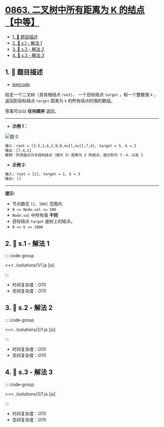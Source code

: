 # [0863. 二叉树中所有距离为 K 的结点【中等】](https://github.com/tnotesjs/TNotes.leetcode/tree/main/notes/0863.%20%E4%BA%8C%E5%8F%89%E6%A0%91%E4%B8%AD%E6%89%80%E6%9C%89%E8%B7%9D%E7%A6%BB%E4%B8%BA%20K%20%E7%9A%84%E7%BB%93%E7%82%B9%E3%80%90%E4%B8%AD%E7%AD%89%E3%80%91)

<!-- region:toc -->

- [1. 📝 题目描述](#1--题目描述)
- [2. 🎯 s.1 - 解法 1](#2--s1---解法-1)
- [3. 🎯 s.2 - 解法 2](#3--s2---解法-2)
- [4. 🎯 s.3 - 解法 3](#4--s3---解法-3)

<!-- endregion:toc -->

## 1. 📝 题目描述

- [leetcode](https://leetcode.cn/problems/all-nodes-distance-k-in-binary-tree/)

给定一个二叉树（具有根结点 `root`）， 一个目标结点 `target` ，和一个整数值 `k` ，返回到目标结点 `target` 距离为 `k` 的所有结点的值的数组。

答案可以以 **任何顺序** 返回。

---

- **示例 1：**

![图 0](https://cdn.jsdelivr.net/gh/tnotesjs/imgs@main/2025-09-16-11-55-15.png)

```txt
输入：root = [3,5,1,6,2,0,8,null,null,7,4], target = 5, k = 2
输出：[7,4,1]
解释：所求结点为与目标结点（值为 5）距离为 2 的结点，值分别为 7，4，以及 1
```

- **示例 2:**

```txt
输入: root = [1], target = 1, k = 3
输出: []
```

---

**提示:**

- 节点数在 `[1, 500]` 范围内
- `0 <= Node.val <= 500`
- `Node.val` 中所有值 **不同**
- 目标结点 `target` 是树上的结点。
- `0 <= k <= 1000`

## 2. 🎯 s.1 - 解法 1

::: code-group

<<< ./solutions/1/1.js [js]

:::

- 时间复杂度：$O(1)$
- 空间复杂度：$O(1)$

## 3. 🎯 s.2 - 解法 2

::: code-group

<<< ./solutions/2/1.js [js]

:::

- 时间复杂度：$O(1)$
- 空间复杂度：$O(1)$

## 4. 🎯 s.3 - 解法 3

::: code-group

<<< ./solutions/3/1.js [js]

:::

- 时间复杂度：$O(1)$
- 空间复杂度：$O(1)$
